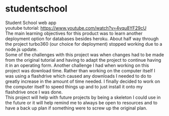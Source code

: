 # studentschool
Student School web app<br>
youtube tutorial: https://www.youtube.com/watch?v=4yqu8YF29cU<br>
  The main learning objectives for this product was to learn another deployment option for databases besides heroku. About half way through the project turbo360 (our choice for deployment) stopped working due to a node.js update.<br>
  Some of the challenges with this project was when changes had to be made from the original tutorial and having to adapt the project to continue having it in an operating form. Another challenge I had when working on this project was download time. Rather than working on the computer itself I was using a flashdrive which caused any downloads I needed to do to greatly increase in the amount of time needed. I finally decided to work on the computer itself to speed things up and to just install it onto my flashdrive once I was done.<br>
  This project will help with future projects by being a skeleton I could use in the future or it will help remind me to always be open to resources and to have a back up plan if something were to screw up the original plan.

